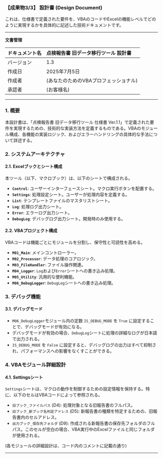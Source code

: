 ### **【成果物3/3】 設計書 (Design Document)**

これは、仕様書で定義された要件を、VBAのコードやExcelの機能レベルでどのように実現するかを具体的に記述した技術ドキュメントです。

---

**文書管理**

| ドキュメント名 | 点検報告書 旧データ移行ツール 設計書 |
| :--- | :--- |
| バージョン | 1.3 |
| 作成日 | 2025年7月5日 |
| 作成者 | (あなたのためのVBAプロフェッショナル) |
| 承認者 | (お客様名) |

---

### **1. 概要**

本設計書は、「点検報告書 旧データ移行ツール 仕様書 Ver.1.1」で定義された要件を実現するための、技術的な実装方法を定義するものである。VBAのモジュール構成、各機能の実装ロジック、およびエラーハンドリングの具体的な手法について詳述する。

### **2. システムアーキテクチャ**

#### **2.1. Excelブックとシート構成**

本ツール（以下、マクロブック）は、以下のシートで構成される。

-   **`Control`**: ユーザーインターフェースシート。マクロ実行ボタンを配置する。
-   **`Settings`**: 処理設定シート。ユーザーが処理内容を定義する。
-   **`List`**: テンプレートファイルのマスタリストシート。
-   **`Log`**: 処理ログ出力シート。
-   **`Error`**: エラーログ出力シート。
-   **`DebugLog`**: デバッグログ出力シート。開発時のみ使用する。

#### **2.2. VBAプロジェクト構成**

VBAコードは機能ごとにモジュールを分割し、保守性と可読性を高める。

-   **`M01_Main`**: メインコントローラー。
-   **`M02_Processor`**: データ処理のコアロジック。
-   **`M03_FileHandler`**: ファイル操作関連。
-   **`M04_Logger`**: `Log`および`Error`シートへの書き込み処理。
-   **`M05_Utility`**: 汎用的な便利機能。
-   **`M06_DebugLogger`**: `DebugLog`シートへの書き込み処理。

### **3. デバッグ機能**

#### **3.1. デバッグモード**

-   `M06_DebugLogger`モジュール内の定数 `IS_DEBUG_MODE` を `True` に設定することで、デバッグモードが有効になる。
-   デバッグモードが有効の場合、`DebugLog`シートに処理の詳細なログが日本語で出力される。
-   `IS_DEBUG_MODE` を `False` に設定すると、デバッグログの出力はすべて抑制され、パフォーマンスへの影響をなくすことができる。

### **4. VBAモジュール詳細設計**

#### **4.1. Settingsシート**

`Settings`シートは、マクロの動作を制御するための設定情報を保持する。特に、以下のセルはVBAコードによって参照される。

-   `旧ブック_ファイルパス` (D4): 処理対象となる旧報告書のフルパス。
-   `旧ブック_新ブック名判定アドレス` (D5): 新報告書の種類を特定するための、旧報告書内のセルアドレス。
-   `出力ブック_保存先フォルダ` (D9): 作成される新報告書の保存先フォルダのフルパス。このセルが空白の場合、VBA実行中のExcelファイルと同じフォルダが使用される。

(各モジュールの詳細設計は、コード内のコメントに記載の通り)

---
